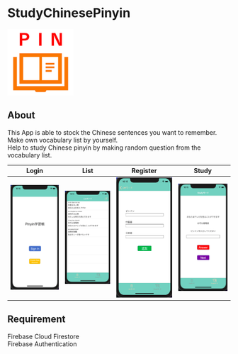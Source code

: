 # StudyChinesePinyin
<img src="images/Screenshots/icon.png" width=150>

## About
This App is able to stock the Chinese sentences you want to remember.<br>
Make own vocabulary list by yourself.<br>
Help to study Chinese pinyin by making random question from the vocabulary list.<br>

|Login|List|Register|Study|
|:--:|:--:|:--:|:--:|
|<img src="images/Screenshots/screenshot1.png">|<img src="images/Screenshots/screenshot2.png">|<img src="images/Screenshots/screenshot3.png">|<img src="images/Screenshots/screenshot4.png">|

## Requirement
Firebase Cloud Firestore<br>
Firebase Authentication<br>
